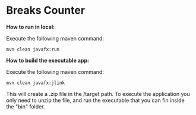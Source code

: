 # Breaks Counter

**How to run in local:**

Execute the following maven command:

`mvn clean javafx:run`

**How to build the executable app:**

Execute the following maven command:

`mvn clean javafx:jlink`

This will create a .zip file in the /target path. To execute the application you only need to unzip the file, and run the executable that you can fin inside the "bin" folder.
